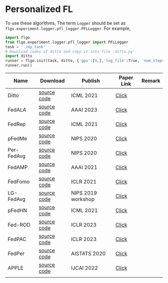 # Personalized FL

To use these algorithms, The term `Logger` should be set as `flgo.experiment.logger.pfl_logger.PFLLogger`. For example,
```python
import flgo
from flgo.experiment.logger.pfl_logger import PFLLogger
task = './my_task'
# Download codes of ditto and copy it into file 'ditto.py'
import ditto
runner = flgo.init(task, ditto, {'gpu':[0,],'log_file':True, 'num_steps':5}, Logger=PFLLogger)
runner.run()
```

| **Name**   | **Download**                                                                                        | **Publish**        | **Paper Link**                                               | **Remark** |
|------------|-----------------------------------------------------------------------------------------------------|--------------------|--------------------------------------------------------------|------------|
| Ditto      | [source code](https://raw.githubusercontent.com/WwZzz/easyFL/FLGo/resources/algorithm/ditto.py)     | ICML 2021          | [Click](http://arxiv.org/abs/2007.14390)                     |            |
| FedALA     | [source code](https://raw.githubusercontent.com/WwZzz/easyFL/FLGo/resources/algorithm/fedala.py)    | AAAI 2023          | [Click](http://arxiv.org/abs/2212.01197)                     |            |
| FedRep     | [source code](https://raw.githubusercontent.com/WwZzz/easyFL/FLGo/resources/algorithm/fedrep.py)    | ICML 2021          | [Click](http://arxiv.org/abs/2102.07078)                     |            |
| pFedMe     | [source code](https://raw.githubusercontent.com/WwZzz/easyFL/FLGo/resources/algorithm/pfedme.py)    | NIPS 2020          | [Click](http://arxiv.org/abs/2006.08848)                     |            |                                         |
| Per-FedAvg | [source code](https://raw.githubusercontent.com/WwZzz/easyFL/FLGo/resources/algorithm/perfedavg.py) | NIPS 2020          | [Click](http://arxiv.org/abs/2002.07948)                     |            |
| FedAMP     | [source code](https://raw.githubusercontent.com/WwZzz/easyFL/FLGo/resources/algorithm/fedamp.py)    | AAAI 2021          | [Click](http://arxiv.org/abs/2007.03797)                     |            |
| FedFomo    | [source code](https://raw.githubusercontent.com/WwZzz/easyFL/FLGo/resources/algorithm/fedfomo.py)   | ICLR 2021          | [Click](http://arxiv.org/abs/2012.08565)                     |            |
| LG-FedAvg  | [source code](https://raw.githubusercontent.com/WwZzz/easyFL/FLGo/resources/algorithm/lgfedavg.py)  | NIPS 2019 workshop | [Click](http://arxiv.org/abs/2001.01523)                     |            |
| pFedHN     | [source code](https://raw.githubusercontent.com/WwZzz/easyFL/FLGo/resources/algorithm/pfedhn.py)    | ICML 2021          | [Click](https://proceedings.mlr.press/v139/shamsian21a.html) |            |
| Fed-ROD    | [source code](https://raw.githubusercontent.com/WwZzz/easyFL/FLGo/resources/algorithm/fedrod.py)    | ICLR 2023          | [Click](https://openreview.net/forum?id=I1hQbx10Kxn)         |            |
| FedPAC     | [source code](https://raw.githubusercontent.com/WwZzz/easyFL/FLGo/resources/algorithm/fedpac.py)    | ICLR 2023          | [Click](http://arxiv.org/abs/2306.11867)                     |            |
| FedPer     | [source code](https://raw.githubusercontent.com/WwZzz/easyFL/FLGo/resources/algorithm/fedper.py)    | AISTATS 2020       | [Click](https://arxiv.org/abs/1912.00818)                                                    |            |
| APPLE      | [source code](https://raw.githubusercontent.com/WwZzz/easyFL/FLGo/resources/algorithm/apple.py)     | IJCAI 2022         | [Click](https://www.ijcai.org/proceedings/2022/301)          |            |
|            |                                                                                                     |                    |                                                              |            |
